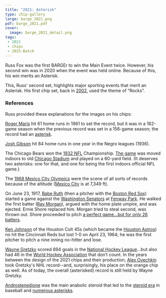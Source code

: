 ```yaml
---
title: "2021: Asterisk"
type: chip-gallery
large: barge_2021.png
pdf: barge_2021.pdf
cover:
  image: barge_2021_detail.png
tags:
 - 2021
 - chips
 - 2025-Batch
---
```


Russ Fox was the first BARGEr to win the Main Event twice.  However,
his second win was in 2020 when the event was held online.  Because of this,
his win merits an Asterisk.

This, Russ' second set, highlights major sporting events that merit an
Asterisk.  His first chip set, back in [2002](../2002/), used the theme of
“Rocks”.


### References

Russ provided these explanations for the images on his chips:

[Roger Maris](https://en.wikipedia.org/wiki/Roger_Maris) hit 61 home runs in
1961 to set the record, but it was in a 162-game season when the previous
record was set in a 156-game season; the record had an
[asterisk](https://www.imdb.com/title/tt0250934/).

[Josh Gibson](https://en.wikipedia.org/wiki/Josh_Gibson) hit 84 home runs in
one year in the Negro leagues (1936).

The Chicago Bears won the [1932 NFL](https://en.wikipedia.org/wiki/1932_NFL_season) Championship. [The
game](https://en.wikipedia.org/wiki/1932_NFL_Playoff_Game) was moved indoors to
old [Chicago Stadium](https://en.wikipedia.org/wiki/Chicago_Stadium)
and played on a 60-yard field. (It deserves two asterisks:
one for that, and one for being the first indoors official NFL game.)

The [1968 Mexico City Olympics](https://en.wikipedia.org/wiki/1968_Summer_Olympics) were the scene of all sorts of records because of the altitude ([Mexico City](https://mexicocity.cdmx.gob.mx/) is at 7,349 ft).

On June 23, 1917, [Babe Ruth](https://en.wikipedia.org/wiki/Babe_Ruth) (then a pitcher with the 
[Boston Red Sox](http://en.wikipedia.org/wiki/Boston_Red_Sox)) started a game against the 
[Washington Senators](https://en.wikipedia.org/wiki/Washington_Senators_(1901%E2%80%931960)) at 
[Fenway Park](https://www.mlb.com/redsox/ballpark). He walked the first batter ([Ray Morgan](http://en.wikipedia.org/wiki/Ray_Morgan)), argued with the home plate umpire, and was ejected.  Ernie Shore replaced him. Morgan tried to steal second, was thrown out. Shore proceeded to pitch [a perfect game...but for only 26 batters](https://www.newspapers.com/article/the-charlotte-observer-ernie-shore-relie/Ken/).

[Ken Johnson](https://en.wikipedia.org/wiki/Ken_Johnson_(right-handed_pitcher))
of the Houston Colt 45s (which became the [Houston
Astros](https://en.wikipedia.org/wiki/Houston_Astros#1962%E2%80%931964:_The_Colt_.45s))
no hit the Cincinnati Reds but lost 1-0 on April 23, 1964; he was the first
pitcher to pitch a nine inning no-hitter and lose.

[Wayne Gretzky](https://en.wikipedia.org/wiki/Wayne_Gretzky) scored 894 goals
in the [National Hockey
League](https://en.wikipedia.org/wiki/National_Hockey_League)…but also had 46
in the [World Hockey
Association](https://en.wikipedia.org/wiki/World_Hockey_Association) that don’t
count. In the years between the design of the 2021 chips and their production,
[Alex Ovechkin](https://en.wikipedia.org/wiki/Alexander_Ovechkin) took
Gretzky's NHL record--and, surprisingly, his place on the orange chip as
well. As of today, the overall (asterisked) record is still held by Wayne
Gretzky.

[Androstenedione](https://www.webmd.com/vitamins/ai/ingredientmono-780/androstenedione)
was the main anabolic steroid that led to the [steroid era](https://en.wikipedia.org/wiki/Doping_in_baseball) in baseball and
[nu](https://en.wikipedia.org/wiki/Biogenesis_scandal)[me](https://en.wikipedia.org/wiki/Mark_McGwire)[ro](https://en.wikipedia.org/wiki/Mitchell_Report)[us](https://en.wikipedia.org/wiki/BALCO_scandal)[ ](https://en.wikipedia.org/wiki/Jason_Giambi)[aste](https://en.wikipedia.org/wiki/Game_of_Shadows)[ris](https://en.wikipedia.org/wiki/Alex_Rodriguez)[ks](https://en.wikipedia.org/wiki/Juiced_(book)).
